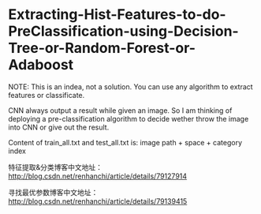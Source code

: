# Extracting-Hist-Features-to-do-PreClassification-using-Decision-Tree-or-Random-Forest-or-Adaboost
NOTE: This is an indea, not a solution. You can use any algorithm to extract features or classificate.

CNN always output a result while given an image. So I am thinking of deploying a pre-classification algorithm to decide wether throw the image into CNN or give out the result.

Content of train_all.txt and test_all.txt is:
image path + space + category index

特征提取&分类博客中文地址：http://blog.csdn.net/renhanchi/article/details/79127914

寻找最优参数博客中文地址：http://blog.csdn.net/renhanchi/article/details/79139415
